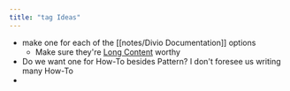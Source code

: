 ```yaml
---
title: "tag Ideas"
---
```


- make one for each of the [[notes/Divio Documentation]] options
	- Make sure they're [Long Content](https://gwern.net/about#long-content) worthy
- Do we want one for How-To besides Pattern?  I don't foresee us writing many How-To
- 
